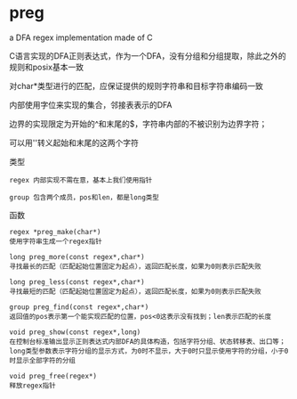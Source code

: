 preg
====
a DFA regex implementation made of C

C语言实现的DFA正则表达式，作为一个DFA，没有分组和分组提取，除此之外的规则和posix基本一致

对char*类型进行的匹配，应保证提供的规则字符串和目标字符串编码一致

内部使用字位来实现的集合，邻接表表示的DFA

边界的实现限定为开始的^和末尾的$，字符串内部的不被识别为边界字符；

可以用'\'转义起始和末尾的这两个字符

类型

	regex 内部实现不需在意，基本上我们使用指针
	
	group 包含两个成员，pos和len，都是long类型

函数

	regex *preg_make(char*)
	使用字符串生成一个regex指针

	long preg_more(const regex*,char*)
	寻找最长的匹配（匹配起始位置固定为起点），返回匹配长度，如果为0则表示匹配失败

	long preg_less(const regex*,char*)
	寻找最短的匹配（匹配起始位置固定为起点），返回匹配长度，如果为0则表示匹配失败

	group preg_find(const regex*,char*)
	返回值的pos表示第一个能实现匹配的位置，pos<0这表示没有找到；len表示匹配的长度

	void preg_show(const regex*,long)
	在控制台标准输出显示正则表达式内部DFA的具体构造，包括字符分组、状态转移表、出口等；
	long类型参数表示字符分组的显示方式，为0时不显示，大于0时只显示使用字符的分组，小于0时显示全部字符的分组

	void preg_free(regex*)
	释放regex指针
